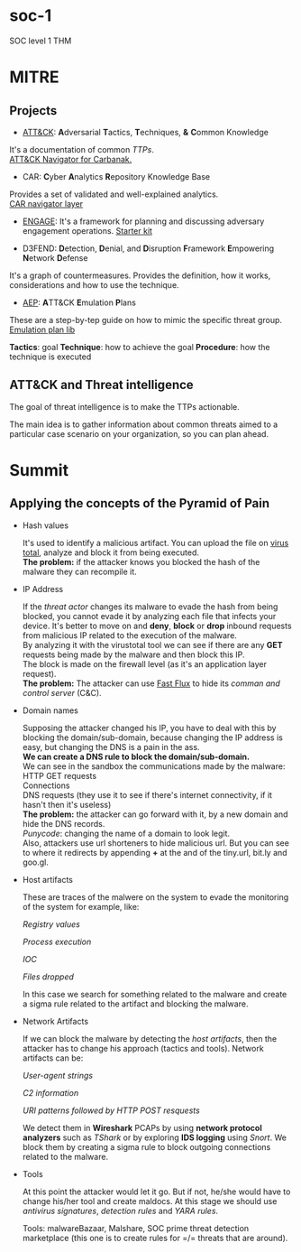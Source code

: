 # soc-1
SOC level 1 THM

<h1>MITRE</h1>
<h2>Projects</h2>

- <a href="https://attack.mitre.org/">ATT&CK</a>: <strong>A</strong>dversarial <strong>T</strong>actics, <strong>T</strong>echniques, <strong>&</strong> <strong>C</strong>ommon <stron>K</strong>nowledge

<p>
It's a documentation of common <i>TTPs</i>.<br>
<a href="https://mitre-attack.github.io/attack-navigator">ATT&CK Navigator for Carbanak.</a>
</p>

- CAR: <strong>C</strong>yber <strong>A</strong>nalytics <strong>R</strong>epository Knowledge Base

<p>
   Provides a set of validated and well-explained analytics.<br>
   <a href="https://mitre-attack.github.io/attack-navigator/">CAR navigator layer</a>
</p>

- <a href="https://d3fend.mitre.org/">ENGAGE</a>: It's a framework for planning and discussing adversary engagement operations. <a href="https://engage.mitre.org/starter-kit/">Starter kit</a>

- D3FEND: <b>D</b>etection, <b>D</b>enial, and <b>D</b>isruption <b>F</b>ramework <b>E</b>mpowering <b>N</b>etwork <b>D</b>efense

<p>
It's a graph of countermeasures. Provides the definition, how it works, considerations and how to use the technique.
</p>

- <a href="https://mitre-engenuity.org/">AEP</a>: <b>A</b>TT&CK <b>E</b>mulation <b>P</b>lans

<p>
These are a step-by-tep guide on how to mimic the specific threat group. <a href="https://github.com/center-for-threat-informed-defense/adversary_emulation_library">Emulation plan lib</a>
</p>

<b>Tactics</b>: goal
<b>Technique</b>: how to achieve the goal
<b>Procedure</b>: how the technique is executed

<h2>ATT&CK and Threat intelligence</h2>

The goal of threat intelligence is to make the TTPs actionable.

The main idea is to gather information about common threats aimed to a particular case scenario on your organization, so you can plan ahead.



<h1>Summit</h1>
<h2>Applying the concepts of the Pyramid of Pain</h2>

<ul>
<li>Hash values</li>

<p>
It's used to identify a malicious artifact. You can upload the file on <a href="https://www.virustotal.com/gui/">virus total</a>, analyze and block it from being executed.<br>
<b>The problem:</b> if the attacker knows you blocked the hash of the malware they can recompile it.
 </p>

<li>IP Address</li>

<p>
If the <i>threat actor</i> changes its malware to evade the hash from being blocked, you cannot evade it by analyzing each file that infects your device. It's better to move on and <b>deny</b>, <b>block</b> or <b>drop</b> inbound requests from malicious IP related to the execution of the malware.<br>
By analyzing it with the virustotal tool we can see if there are any <b>GET</b> requests being made by the malware and then block this IP.<br>
The block is made on the firewall level (as it's an application layer request).<br>
<b>The problem:</b> The attacker can use <a href="https://en.wikipedia.org/wiki/Fast_flux">Fast Flux</a> to hide its <i>comman and control server</i> (C&C).
</p>

<li>Domain names</li>

<p>
Supposing the attacker changed his IP, you have to deal with this by blocking the domain/sub-domain, because changing the IP address is easy, but changing the DNS is a pain in the ass.<br>
<b>We can create a DNS rule to block the domain/sub-domain.</b><br>
We can see in the sandbox the communications made by the malware:<br>
HTTP GET requests<br>
Connections<br>
DNS requests (they use it to see if there's internet connectivity, if it hasn't then it's useless)<br>
<b>The problem:</b> the attacker can go forward with it, by a new domain and hide the DNS records.<br>
<i>Punycode</i>: changing the name of a domain to look legit.<br>
Also, attackers use url shorteners to hide malicious url. But you can see to where it redirects by appending <b>+</b> at the and of the tiny.url, bit.ly and goo.gl.
</p>

<li>Host artifacts</li>

<p>
These are traces of the malwere on the system to evade the monitoring of the system for example, like:<br>

<i>Registry values</i>

<i>Process execution</i>

<i>IOC</i>

<i>Files dropped</i>

In this case we search for something related to the malware and create a sigma rule related to the artifact and blocking the malware.
</p>

<li>Network Artifacts</li>

<p>
If we can block the malware by detecting the <i>host artifacts</i>, then the attacker has to change his approach (tactics and tools). Network artifacts can be:<br>

<i>User-agent strings</i>

<i>C2 information</i>

<i>URI patterns followed by HTTP POST resquests</i>

We detect them in <b>Wireshark</b> PCAPs by using <b>network protocol analyzers</b> such as <i>TShark</i> or by exploring <b>IDS logging</b> using <i>Snort</i>. We block them by creating a sigma rule to block outgoing connections related to the malware.
</p>

<li>Tools</li>

<p>
At this point the attacker would let it go. But if not, he/she would have to change his/her tool and create maldocs. At this stage we should use <i>antivirus signatures</i>, <i>detection rules</i> and <i>YARA rules</i>.

Tools: malwareBazaar, Malshare, SOC prime threat detection marketplace (this one is to create rules for =/= threats that are around).
</p>
</ul>




